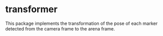 # transformer

This package implements the transformation of the pose of each marker detected from the camera frame to the arena frame.
